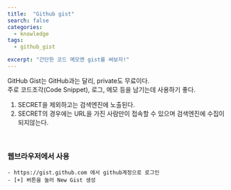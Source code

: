 ```yaml
---
title:  "Github gist"
search: false
categories: 
  - knowledge
tags:
  - github_gist

excerpt: "간단한 코드 메모엔 gist를 써보자!"
---
```

GitHub Gist는 GitHub과는 달리, private도 무료이다.  
주로 코드조각(Code Snippet), 로그, 메모 등을 남기는데 사용하기 좋다.  


1. SECRET을 제외하고는 검색엔진에 노출된다.
2. SECRET의 경우에는 URL을 가진 사람만이 접속할 수 있으며 검색엔진에 수집이 되지않는다.  

<br/>

### 웹브라우저에서 사용
	- https://gist.github.com 에서 github계정으로 로그인
	- [+] 버튼을 눌러 New Gist 생성
